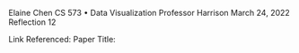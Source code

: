 Elaine Chen
CS 573 • Data Visualization
Professor Harrison
March 24, 2022
Reflection 12

Link Referenced:
Paper Title: